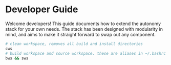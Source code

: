 # Developer Guide

Welcome developers! This guide documents how to extend the autonomy stack for your own needs.
The stack has been designed with modularity in mind, and aims to make it straight forward to swap out any component.

```bash
# clean workspace, removes all build and install directories
cws 
# build workspace and source workspace. these are aliases in ~/.bashrc
bws && sws  
```